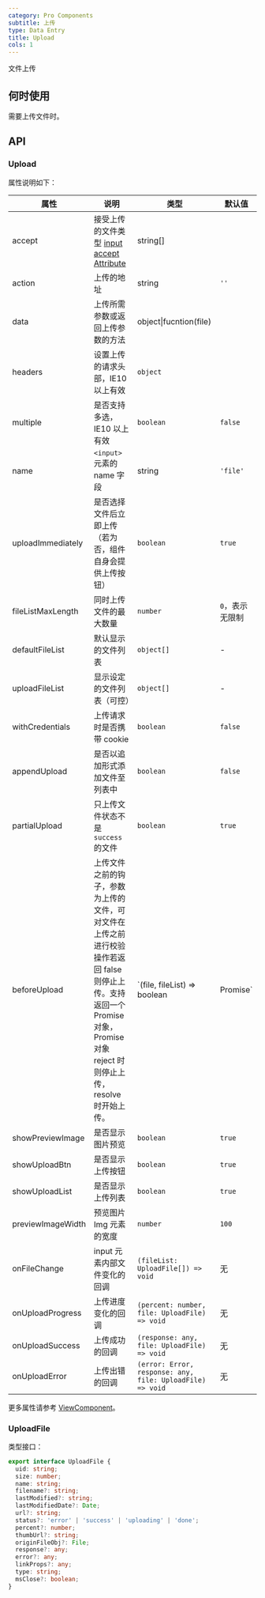 ```yaml
---
category: Pro Components
subtitle: 上传
type: Data Entry
title: Upload
cols: 1
---
```


文件上传

## 何时使用

需要上传文件时。

## API

### Upload
 
属性说明如下：

| 属性 | 说明 | 类型 | 默认值 |
| --- | --- | --- | --- |
| accept | 接受上传的文件类型 [input accept Attribute](https://developer.mozilla.org/en-US/docs/Web/HTML/Element/input#attr-accept) | string[] |  |
| action | 上传的地址 | string | `''` |
| data | 上传所需参数或返回上传参数的方法 | object\|fucntion(file) |  |
| headers | 设置上传的请求头部，IE10 以上有效 | `object` |  |
| multiple | 是否支持多选，IE10 以上有效 | `boolean` | `false` |
| name | `<input>`元素的 name 字段 | string | `'file'` |
| uploadImmediately | 是否选择文件后立即上传（若为否，组件自身会提供上传按钮） | `boolean` | `true` |
| fileListMaxLength | 同时上传文件的最大数量 | `number` | `0`，表示无限制 |
| defaultFileList | 默认显示的文件列表 | `object[]` | - |
| uploadFileList | 显示设定的文件列表（可控） | `object[]` | - |
| withCredentials | 上传请求时是否携带 cookie | `boolean` | `false` |
| appendUpload | 是否以追加形式添加文件至列表中 | `boolean` | `false` |
| partialUpload | 只上传文件状态不是`success`的文件 | `boolean` | `true` |
| beforeUpload | 上传文件之前的钩子，参数为上传的文件，可对文件在上传之前进行校验操作若返回 false 则停止上传。支持返回一个 Promise 对象，Promise 对象 reject 时则停止上传，resolve 时开始上传。 | `(file, fileList) => boolean | Promise` | - |
| showPreviewImage | 是否显示图片预览 | `boolean` | `true` |
| showUploadBtn | 是否显示上传按钮 | `boolean` | `true` |
| showUploadList | 是否显示上传列表 | `boolean` | `true` |
| previewImageWidth | 预览图片 Img 元素的宽度 | `number` | `100` |
| onFileChange | input 元素内部文件变化的回调 | `(fileList: UploadFile[]) => void` | 无 |
| onUploadProgress | 上传进度变化的回调 | `(percent: number, file: UploadFile) => void` | 无 |
| onUploadSuccess | 上传成功的回调 | `(response: any, file: UploadFile) => void` | 无 |
| onUploadError | 上传出错的回调 | `(error: Error, response: any, file: UploadFile) => void` | 无 |

更多属性请参考 [ViewComponent](/components-pro/core/#ViewComponent)。

### UploadFile
 
类型接口：

```ts
export interface UploadFile {
  uid: string;
  size: number;
  name: string;
  filename?: string;
  lastModified?: string;
  lastModifiedDate?: Date;
  url?: string;
  status?: 'error' | 'success' | 'uploading' | 'done';
  percent?: number;
  thumbUrl?: string;
  originFileObj?: File;
  response?: any;
  error?: any;
  linkProps?: any;
  type: string;
  msClose?: boolean;
}
```
